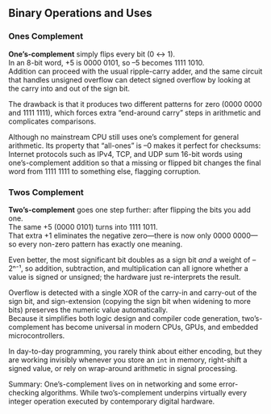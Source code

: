 ## Binary Operations and Uses

### Ones Complement

**One’s-complement** simply flips every bit (0 ↔ 1).  
In an 8-bit word, +5 is 0000 0101, so –5 becomes 1111 1010.  
Addition can proceed with the usual ripple-carry adder, and the same circuit that handles unsigned overflow can detect signed overflow by looking at the carry into and out of the sign bit.  

The drawback is that it produces two different patterns for zero (0000 0000 and 1111 1111), 
which forces extra “end-around carry” steps in arithmetic and complicates comparisons.  

Although no mainstream CPU still uses one’s complement for general arithmetic.
Its property that “all-ones” is –0 makes it perfect for checksums: 
Internet protocols such as IPv4, TCP, and UDP sum 16-bit words using one’s-complement addition so that a missing or flipped bit changes the final word from 1111 1111 to something else, flagging corruption.

### Twos Complement

**Two’s-complement** goes one step further: 
after flipping the bits you add one.  
The same +5 (0000 0101) turns into 1111 1011.  
That extra +1 eliminates the negative zero—there is now only 0000 0000—so every non-zero pattern has exactly one meaning.  

Even better, the most significant bit doubles as a sign bit *and* a weight of –2ⁿ⁻¹, 
so addition, subtraction, and multiplication can all ignore whether a value is signed or unsigned; the hardware just re-interprets the result.  

Overflow is detected with a single XOR of the carry-in and carry-out of the sign bit, and sign-extension (copying the sign bit when widening to more bits) preserves the numeric value automatically.  
Because it simplifies both logic design and compiler code generation, two’s-complement has become universal in modern CPUs, GPUs, and embedded microcontrollers.

In day-to-day programming, you rarely think about either encoding, 
but they are working invisibly whenever you store an `int` in memory, right-shift a signed value, or rely on wrap-around arithmetic in signal processing. 

Summary:
One’s-complement lives on in networking and some error-checking algorithms.
While two’s-complement underpins virtually every integer operation executed by contemporary digital hardware.

